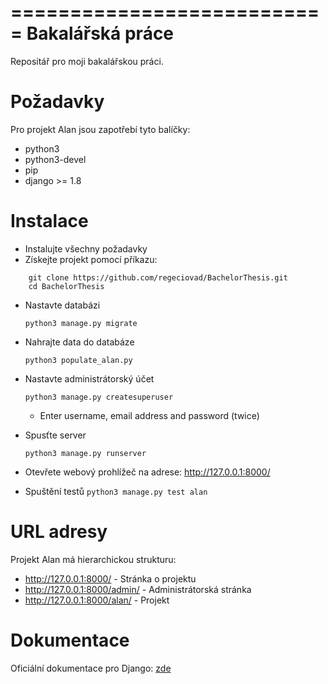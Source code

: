 ===========================
Bakalářská práce
===========================
Repositář pro moji bakalářskou práci.

Požadavky
============
Pro projekt Alan jsou zapotřebí tyto balíčky:
* python3
* python3-devel
* pip
* django >= 1.8

Instalace
============

* Instalujte všechny požadavky
* Získejte projekt pomocí příkazu:
```
    git clone https://github.com/regeciovad/BachelorThesis.git
    cd BachelorThesis
```
* Nastavte databázi

    `python3 manage.py migrate`

* Nahrajte data do databáze

    `python3 populate_alan.py`

* Nastavte administrátorský účet

    `python3 manage.py createsuperuser`
    * Enter username, email address and password (twice)
    
* Spusťte server

    `python3 manage.py runserver`
    
* Otevřete webový prohlížeč na adrese: http://127.0.0.1:8000/

* Spuštění testů
	`python3 manage.py test alan`

URL adresy
=============

Projekt Alan má hierarchickou strukturu:

* http://127.0.0.1:8000/ - Stránka o projektu
* http://127.0.0.1:8000/admin/ - Administrátorská stránka
* http://127.0.0.1:8000/alan/ - Projekt

Dokumentace
=============

Oficiální dokumentace pro Django: [zde](https://docs.djangoproject.com/en/1.8/)
